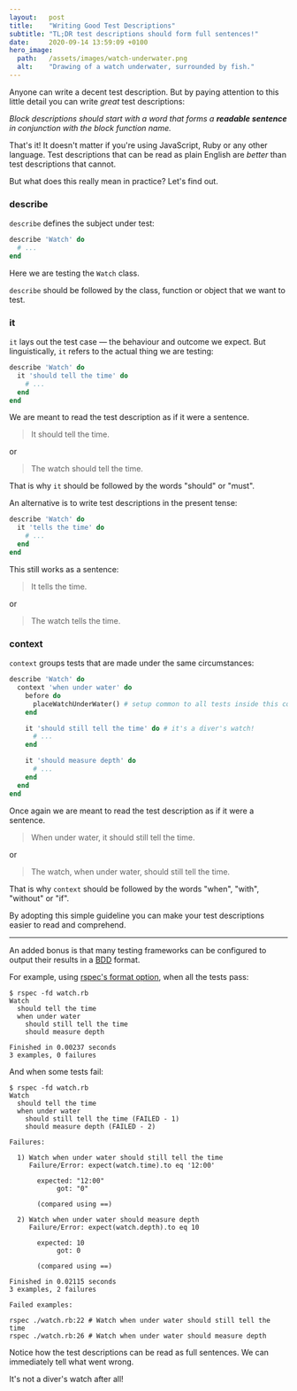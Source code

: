 ```yaml
---
layout:   post
title:    "Writing Good Test Descriptions"
subtitle: "TL;DR test descriptions should form full sentences!"
date:     2020-09-14 13:59:09 +0100
hero_image:
  path:   /assets/images/watch-underwater.png
  alt:    "Drawing of a watch underwater, surrounded by fish."
---
```

Anyone can write a decent test description. But by paying attention to this little detail you can write _great_ test descriptions:

_Block descriptions should start with a word that forms a **readable sentence** in conjunction with the block function name._

That's it! It doesn't matter if you're using JavaScript, Ruby or any other language. Test descriptions that can be read as plain English are _better_ than test descriptions that cannot.

But what does this really mean in practice? Let's find out.

### describe

`describe` defines the subject under test:

```ruby
describe 'Watch' do
  # ...
end
```

Here we are testing the `Watch` class.

`describe` should be followed by the class, function or object that we want to test.

### it

`it` lays out the test case — the behaviour and outcome we expect. But linguistically, `it` refers to the actual thing we are testing:

```ruby
describe 'Watch' do
  it 'should tell the time' do
    # ...
  end
end
```

We are meant to read the test description as if it were a sentence.

> It should tell the time.

or

> The watch should tell the time.

That is why `it` should be followed by the words "should" or "must".

An alternative is to write test descriptions in the present tense:

```ruby
describe 'Watch' do
  it 'tells the time' do
    # ...
  end
end
```

This still works as a sentence:

> It tells the time.

or

> The watch tells the time.

### context

`context` groups tests that are made under the same circumstances:

```ruby
describe 'Watch' do
  context 'when under water' do
    before do
      placeWatchUnderWater() # setup common to all tests inside this context
    end

    it 'should still tell the time' do # it's a diver's watch!
      # ...
    end

    it 'should measure depth' do
      # ...
    end
  end
end
```

Once again we are meant to read the test description as if it were a sentence.

> When under water, it should still tell the time.

or

> The watch, when under water, should still tell the time.

That is why `context` should be followed by the words "when", "with", "without" or "if".

By adopting this simple guideline you can make your test descriptions easier to read and comprehend.

---

An added bonus is that many testing frameworks can be configured to output their results in a [BDD] format.

For example, using [rspec's format option], when all the tests pass:

```terminal
$ rspec -fd watch.rb
Watch
  should tell the time
  when under water
    should still tell the time
    should measure depth

Finished in 0.00237 seconds
3 examples, 0 failures
```

And when some tests fail:

```terminal
$ rspec -fd watch.rb
Watch
  should tell the time
  when under water
    should still tell the time (FAILED - 1)
    should measure depth (FAILED - 2)

Failures:

  1) Watch when under water should still tell the time
     Failure/Error: expect(watch.time).to eq '12:00'

       expected: "12:00"
            got: "0"

       (compared using ==)

  2) Watch when under water should measure depth
     Failure/Error: expect(watch.depth).to eq 10

       expected: 10
            got: 0

       (compared using ==)

Finished in 0.02115 seconds
3 examples, 2 failures

Failed examples:

rspec ./watch.rb:22 # Watch when under water should still tell the time
rspec ./watch.rb:26 # Watch when under water should measure depth
```

Notice how the test descriptions can be read as full sentences. We can immediately tell what went wrong.

It's not a diver's watch after all!


[rspec's format option]: https://relishapp.com/rspec/rspec-core/v/2-6/docs/command-line/format-option
[BDD]: https://en.wikipedia.org/wiki/Behavior-driven_development#Behavioral_specifications
[rubocop-rspec]: https://github.com/rubocop-hq/rubocop-rspec

